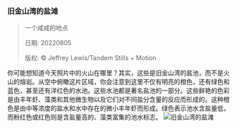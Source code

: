 ### 旧金山湾的盐滩
> 一个咸咸的地点> > 日期: 20220805> > 版权: © Jeffrey Lewis/Tandem Stills + Motion
   
 你可能想知道今天照片中的火山在哪里？其实，这些是旧金山湾的盐池，而不是火山的熔岩。从空中俯瞰这片区域，你会注意到这里不仅有明亮的橙色，还有绿色和蓝色，甚至还有洋红色的水池。这些水池都是著名盐池的一部分。这些鲜艳的色彩是由丰年虾、藻类和其他微生物以及它们对不同盐分含量的反应而形成的。这种橙色是由中等浓度的盐水和水中存在的微小丰年虾而形成。绿色表示池水含盐量低，而粉红色或红色则是含盐量高的、藻类富集的池水标志。
![旧金山湾的盐滩](https://s.cn.bing.net/th?id=OHR.SFSaltFlats_ZH-CN7261637239_1920x1080.jpg&rf=LaDigue_1920x1080.jpg)